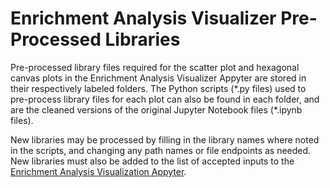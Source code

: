 # Enrichment Analysis Visualizer Pre-Processed Libraries

Pre-processed library files required for the scatter plot and hexagonal canvas plots in the Enrichment Analysis Visualizer Appyter are stored in their respectively labeled folders. The Python scripts (\*.py files) used to pre-process library files for each plot can also be found in each folder, and are the cleaned versions of the original Jupyter Notebook files (\*.ipynb files). 

New libraries may be processed by filling in the library names where noted in the scripts, and changing any path names or file endpoints as needed. New libraries must also be added to the list of accepted inputs to the [Enrichment Analysis Visualization Appyter](https://github.com/MaayanLab/appyter-catalog/tree/enrichr-viz-update/appyters/Enrichment_Analysis_Visualizer). 
